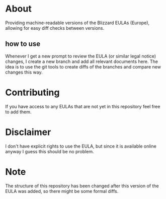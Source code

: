 # About
Providing machine-readable versions of the Blizzard EULAs (Europe), allowing for easy diff checks between 
versions. 

## how to use
Whenever I get a new prompt to review the EULA (or similar legal notice) changes, I create a new branch and 
add all relevant documents here. The idea is to use the git tools to create diffs of the branches and compare 
new changes this way.

# Contributing
If you have access to any EULAs that are not yet in this repository feel free to add them. 

# Disclaimer
I don't have explicit rights to use the EULA, but since it is available online anyway I guess this should be no problem. 

# Note
The structure of this repository has been changed after this version of the EULA was added, so there might be 
some formal diffs.
